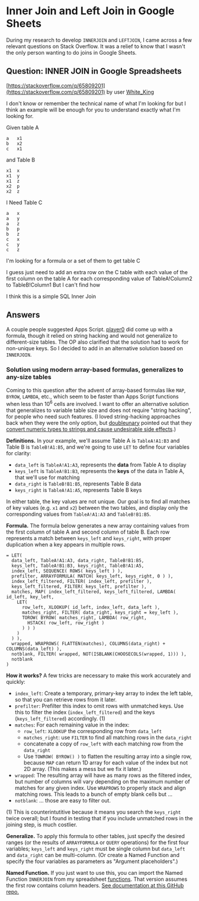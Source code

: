 # Inner Join and Left Join in Google Sheets

During my research to develop `INNERJOIN` and `LEFTJOIN`, I came across a few relevant questions on Stack Overflow. It was a relief to know that I wasn't the only person wanting to do joins in Google Sheets.

## Question: INNER JOIN in Google Spreadsheets

[https://stackoverflow.com/q/65809201](https://stackoverflow.com/q/65809201) by user [White_King](https://stackoverflow.com/users/1180993)

I don't know or remember the technical name of what I'm looking for but I think an example will be enough for you to understand exactly what I'm looking for.

Given table A
```
a   x1
b   x2
c   x1
```

and Table B
```
x1  x
x1  y
x1  z
x2  p
x2  z
```
I Need Table C
```
a   x
a   y
a   z
b   p
b   z
c   x
c   y
c   z
```

I'm looking for a formula or a set of them to get table C

I guess just need to add an extra row on the C table with each value of the first column on the table A for each corresponding value of TableA!Column2 to TableB!Column1 But I can't find how

I think this is a simple SQL Inner Join

## Answers

A couple people suggested Apps Script. [player0](https://stackoverflow.com/users/5632629) did come up with a formula, though it relied on string hacking and would not generalize to different-size tables. The OP also clarified that the solution had to work for non-unique keys. So I decided to add in an alternative solution based on `INNERJOIN`.

### Solution using modern array-based formulas, generalizes to any-size tables

Coming to this question after the advent of array-based formulas like `MAP`, `BYROW`, `LAMBDA`, etc., which seem to be faster than Apps Script functions when less than 10<sup>6</sup> cells are involved. I want to offer an alternative solution that generalizes to variable table size and does not require "string hacking", for people who need such features. (I loved string-hacking approaches back when they were the only option, but [doubleunary](https://stackoverflow.com/users/13045193) pointed out that they [convert numeric types to strings and cause undesirable side effects](https://stackoverflow.com/a/76126924).)

**Definitions.** In your example, we'll assume Table A is `TableA!A1:B3` and Table B is `TableB!A1:B5`, and we're going to use `LET` to define four variables for clarity:

- `data_left` is `TableA!A1:A3`, represents the **data** from Table A to display
- `keys_left` is `TableA!B1:B3`, represents the **keys** of the data in Table A, that we'll use for matching
- `data_right` is `TableB!B1:B5`, represents Table B data
- `keys_right` is `TableA!A1:A5`, represents Table B keys

In either table, the key values are not unique. Our goal is to find all matches of key values (e.g. `x1` and `x2`) between the two tables, and display only the corresponding values from `TableA!A1:A3` and `TableB!B1:B5`.

**Formula.** The formula below generates a new array containing values from the first column of table A and second column of table B. Each row represents a match between `keys_left` and `keys_right`, with proper duplication when a key appears in multiple rows.

```
= LET(
  data_left, TableA!A1:A3, data_right, TableB!B1:B5,
  keys_left, TableA!B1:B3, keys_right, TableB!A1:A5,
  index_left, SEQUENCE( ROWS( keys_left ) ),
  prefilter, ARRAYFORMULA( MATCH( keys_left, keys_right, 0 ) ),
  index_left_filtered, FILTER( index_left, prefilter ),
  keys_left_filtered, FILTER( keys_left, prefilter ),
  matches, MAP( index_left_filtered, keys_left_filtered, LAMBDA( id_left, key_left,
    LET(
      row_left, XLOOKUP( id_left, index_left, data_left ),
      matches_right, FILTER( data_right, keys_right = key_left ),
      TOROW( BYROW( matches_right, LAMBDA( row_right,
        HSTACK( row_left, row_right )
      ) ) )
    )
  ) ),
  wrapped, WRAPROWS( FLATTEN(matches), COLUMNS(data_right) + COLUMNS(data_left) ),
  notblank, FILTER( wrapped, NOT(ISBLANK(CHOOSECOLS(wrapped, 1))) ),
  notblank
)
```

**How it works?** A few tricks are necessary to make this work accurately and quickly:

- `index_left`: Create a temporary, primary-key array to index the left table, so that you can retrieve rows from it later.
- `prefilter`: Prefilter this index to omit rows with unmatched keys. Use this to filter the index (`index_left_filtered`) and the keys (`keys_left_filtered`) accordingly. (1)
- `matches`: For each remaining value in the index:
    - `row_left`: `XLOOKUP` the corresponding row from `data_left`
    - `matches_right`: use `FILTER` to find all matching rows in the `data_right`
    - concatenate a copy of `row_left` with each matching row from the `data_right`
    - Use `TOWROW( BYROW() )` to flatten the resulting array into a single row, because `MAP` can return 1D array for each value of the index but not 2D array. (This makes a mess but we fix it later.)
- `wrapped`: The resulting array will have as many rows as the filtered index, but number of columns will vary depending on the maximum number of matches for any given index. Use `WRAPROWS` to properly stack and align matching rows. This leads to a bunch of empty blank cells but ...
- `notblank`: ... those are easy to filter out.

(1) This is counterintutitive because it means you search the `keys_right` twice overall; but I found in testing that if you include unmatched rows in the joining step, is much costlier.

**Generalize.** To apply this formula to other tables, just specify the desired ranges (or the results of `ARRAYFORMULA` or `QUERY` operations) for the first four variables; `keys_left` and `keys_right` must be single column but `data_left` and `data_right` can be multi-column. (Or create a Named Function and specify the four variables as parameters as "Argument placeholders".) 

**Named Function.** If you just want to use this, you can import the Named Function `INNERJOIN` from my spreadsheet [functions](https://docs.google.com/spreadsheets/d/1uKanNWKZL3UArI1A14LXNM86qqZTSVQ42ngvg9emCjY/). That version assumes the first row contains column headers. [See documentation at this GitHub repo.](https://github.com/garcias/sheets-functions)

